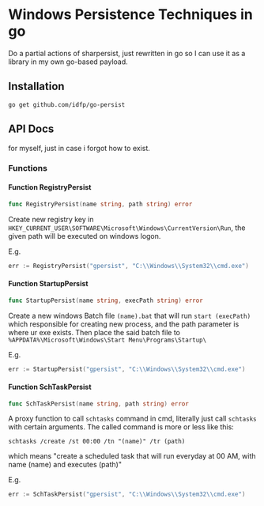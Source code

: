 # Windows Persistence Techniques in go
Do a partial actions of sharpersist, just rewritten in go so I can use it as a library in my own go-based payload.

## Installation 
```
go get github.com/idfp/go-persist
```
## API Docs
for myself, just in case i forgot how to exist.
### Functions
#### Function RegistryPersist
```go
func RegistryPersist(name string, path string) error
```
Create new registry key in `HKEY_CURRENT_USER\SOFTWARE\Microsoft\Windows\CurrentVersion\Run`, the given path will be executed on windows logon.

E.g. 
```go
err := RegistryPersist("gpersist", "C:\\Windows\\System32\\cmd.exe")
```
#### Function StartupPersist
```go
func StartupPersist(name string, execPath string) error
```
Create a new windows Batch file `(name).bat` that will run `start (execPath)` which responsible for creating new process, and the path parameter is where ur exe exists. Then place the said batch file to `%APPDATA%\Microsoft\Windows\Start Menu\Programs\Startup\`

E.g. 
```go
err := StartupPersist("gpersist", "C:\\Windows\\System32\\cmd.exe")
```
#### Function SchTaskPersist
```go
func SchTaskPersist(name string, path string) error
```
A proxy function to call `schtasks` command in cmd, literally just call `schtasks` with certain arguments. The called command is more or less like this: 
```
schtasks /create /st 00:00 /tn "(name)" /tr (path)
```
which means "create a scheduled task that will run everyday at 00 AM, with name (name) and executes (path)"


E.g. 
```go
err := SchTaskPersist("gpersist", "C:\\Windows\\System32\\cmd.exe")
```